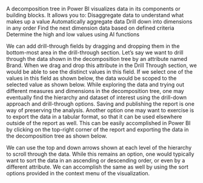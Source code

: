 A decomposition tree in Power BI visualizes data in its components or building blocks. It allows you to: 
Disaggregate data to understand what makes up a value
Automatically aggregate data
Drill down into dimensions in any order
Find the next dimension data based on defined criteria
Determine the high and low values using AI functions

We can add drill-through fields by dragging and dropping them in the bottom-most area in the drill-through section. 
Let’s say we want to drill through the data shown in the decomposition tree by an attribute named Brand. 
When we drag and drop this attribute in the Drill Through section, we would be able to see the distinct values in this field. 
If we select one of the values in this field as shown below, the data would be scoped to the selected value as shown below.
While exploring the data and trying out different measures and dimensions in the decomposition tree, 
one may eventually find the hierarchy and dataset of interest using the drill-down approach and drill-through options. 
Saving and publishing the report is one way of preserving the analysis. 
Another option one may want to exercise is to export the data in a tabular format, 
so that it can be used elsewhere outside of the report as well. 
This can be easily accomplished in Power BI by clicking on the top-right corner of the report and exporting the data in the decomposition tree as shown below.

We can use the top and down arrows shown at each level of the hierarchy to scroll through the data. 
While this remains an option, one would typically want to sort the data in an ascending or descending order, or even by a different attribute. 
We can accomplish the same as well by using the sort options provided in the context menu of the visualization.
